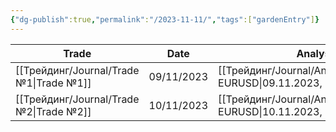 ```yaml
---
{"dg-publish":true,"permalink":"/2023-11-11/","tags":["gardenEntry"]}
---
```


| Trade                                      | Date       | Analysis                                                                | Rate | Win   | Risk | Time | RR  | Percent |
| ------------------------------------------ | ---------- | ----------------------------------------------------------------------- | ---- | ----- | ---- | ---- | --- | ------- |
| [[Трейдинг/Journal/Trade №1\|Trade №1]] | 09/11/2023 | [[Трейдинг/Journal/Analysis/09.11.2023, EURUSD\|09.11.2023, EURUSD]] | ⭐⭐⭐⭐ | false | 1    | LOkz | -1  | -1 %    |
| [[Трейдинг/Journal/Trade №2\|Trade №2]] | 10/11/2023 | [[Трейдинг/Journal/Analysis/10.11.2023, EURUSD\|10.11.2023, EURUSD]] | ⭐⭐⭐⭐ | true  | 0.5  | LOkz | 2.1 | 1 %     |